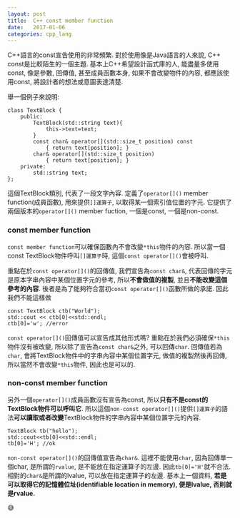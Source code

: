 ```yaml
---
layout:	post
title:	C++ const member function 
date:	2017-01-06
categories: cpp_lang
--- 
```

  
C++語言的const宣告使用的非常頻繁. 對於使用像是Java語言的人來說, C++ const是比較陌生的一個主題.
基本上C++希望設計函式庫的人, 能盡量多使用const, 像是參數, 回傳值, 甚至成員函數本身, 如果不會改變物件的內容, 
都應該使用const, 將設計者的想法或意圖表達清楚.

舉一個例子來說明:

```
class TextBlock {
    public:
        TextBlock(std::string text){
            this->text=text;
        }
        const char& operator[](std::size_t position) const
            { return text[position]; }
        char& operator[](std::size_t position)
            { return text[position]; }
    private:
        std::string text;
};
```

這個TextBlock類別, 代表了一段文字內容. 定義了`operator[]()` member function(成員函數), 
用來提供`[]運算子`, 以取得某一個索引值位置的字元. 
它提供了兩個版本的`operator[]()` member fuction, 一個是const, 一個是non-const. 

### const member function

`const member function`可以確保函數內不會改變`*this`物件的內容. 
所以當一個const TextBlock物件呼叫`[]運算子`時, 這個`const operator[]()`會被呼叫. 

重點在於`const operator[]()`的回傳值, 我們宣告為`const char&`, 代表回傳的字元是原本字串內容中某個位置字元的參考, 所以**不會做值的複製**, 並且**不能改變這個參考的內容**. 後者是為了能夠符合當初`const operator[]()`函數所做的承諾. 因此我們不能這樣做

```
const TextBlock ctb("World");
std::cout << ctb[0]<<std::endl;
ctb[0]='w'; //error
```

`const operator[]()`回傳值可以宣告成其他形式嗎? 重點在於我們必須確保`*this`物件沒有被改變, 所以除了宣告為`const char&`之外, 可以回傳`char`. 回傳值若為`char`, 會將TextBlock物件中的字串內容中某個位置字元, 做值的複製然後再回傳, 所以當然不會改變`*this`物件, 因此也是可以的. 

### non-const member function

另外一個`operator[]()`成員函數沒有宣告為const, 所以**只有不是const的TextBlock物件可以呼叫它**. 所以這個`non-const operator[]()`提供`[]運算子`的語法**可以讀取或者改變**TextBlock物件的字串內容中某個位置字元的內容.

```
TextBlock tb("hello");
std::cout<<tb[0]<<std::endl;
tb[0]='H'; //ok
```

`non-const operator[]()`的回傳值宣告為`char&`. 這裡不能使用`char`, 因為回傳單一個char, 是所謂的`rvalue`, 是不能放在指定運算子的左邊. 因此`tb[0]='H'`就不合法. 相對的`char&`是所謂的lvalue, 可以放在指定運算子的左邊.
基本上一個資料, **若是可以取得它的記憶體位址(identifiable location in memory), 便是lvalue, 否則就是rvalue.**

:sweat_smile:
